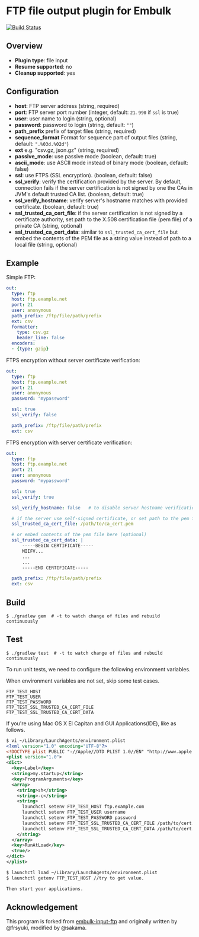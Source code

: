 # FTP file output plugin for Embulk
[![Build Status](https://travis-ci.org/sakama/embulk-output-ftp.svg?branch=master)](https://travis-ci.org/sakama/embulk-output-ftp)

## Overview

* **Plugin type**: file input
* **Resume supported**: no
* **Cleanup supported**: yes

## Configuration

- **host**: FTP server address (string, required)
- **port**: FTP server port number (integer, default: `21`. `990` if `ssl` is true)
- **user**: user name to login (string, optional)
- **password**: password to login (string, default: `""`)
- **path_prefix** prefix of target files (string, required)
- **sequence_format** Format for sequence part of output files (string, default: `".%03d.%02d"`)
- **ext** e.g. "csv.gz, json.gz" (string, required)
- **passive_mode**: use passive mode (boolean, default: true)
- **ascii_mode**: use ASCII mode instead of binary mode (boolean, default: false)
- **ssl**: use FTPS (SSL encryption). (boolean, default: false)
- **ssl_verify**: verify the certification provided by the server. By default, connection fails if the server certification is not signed by one the CAs in JVM's default trusted CA list. (boolean, default: true)
- **ssl_verify_hostname**: verify server's hostname matches with provided certificate. (boolean, default: true)
- **ssl_trusted_ca_cert_file**: if the server certification is not signed by a certificate authority, set path to the X.508 certification file (pem file) of a private CA (string, optional)
- **ssl_trusted_ca_cert_data**: similar to `ssl_trusted_ca_cert_file` but embed the contents of the PEM file as a string value instead of path to a local file (string, optional)

## Example

Simple FTP:

```yaml
out:
  type: ftp
  host: ftp.example.net
  port: 21
  user: anonymous
  path_prefix: /ftp/file/path/prefix
  ext: csv
  formatter:
    type: csv.gz
    header_line: false
  encoders:
  - {type: gzip}
```

FTPS encryption without server certificate verification:

```yaml
out:
  type: ftp
  host: ftp.example.net
  port: 21
  user: anonymous
  password: "mypassword"

  ssl: true
  ssl_verify: false

  path_prefix: /ftp/file/path/prefix
  ext: csv
```

FTPS encryption with server certificate verification:

```yaml
out:
  type: ftp
  host: ftp.example.net
  port: 21
  user: anonymous
  password: "mypassword"

  ssl: true
  ssl_verify: true

  ssl_verify_hostname: false   # to disable server hostname verification (optional)

  # if the server use self-signed certificate, or set path to the pem file (optional)
  ssl_trusted_ca_cert_file: /path/to/ca_cert.pem

  # or embed contents of the pem file here (optional)
  ssl_trusted_ca_cert_data: |
      -----BEGIN CERTIFICATE-----
      MIIFV...
      ...
      ...
      -----END CERTIFICATE-----

  path_prefix: /ftp/file/path/prefix
  ext: csv
```


## Build

```
$ ./gradlew gem  # -t to watch change of files and rebuild continuously
```

## Test

```
$ ./gradlew test  # -t to watch change of files and rebuild continuously
```

To run unit tests, we need to configure the following environment variables.

When environment variables are not set, skip some test cases.

```
FTP_TEST_HOST
FTP_TEST_USER
FTP_TEST_PASSWORD
FTP_TEST_SSL_TRUSTED_CA_CERT_FILE
FTP_TEST_SSL_TRUSTED_CA_CERT_DATA
```

If you're using Mac OS X El Capitan and GUI Applications(IDE), like as follows.
```xml
$ vi ~/Library/LaunchAgents/environment.plist
<?xml version="1.0" encoding="UTF-8"?>
<!DOCTYPE plist PUBLIC "-//Apple//DTD PLIST 1.0//EN" "http://www.apple.com/DTDs/PropertyList-1.0.dtd">
<plist version="1.0">
<dict>
  <key>Label</key>
  <string>my.startup</string>
  <key>ProgramArguments</key>
  <array>
    <string>sh</string>
    <string>-c</string>
    <string>
      launchctl setenv FTP_TEST_HOST ftp.example.com
      launchctl setenv FTP_TEST_USER username
      launchctl setenv FTP_TEST_PASSWORD password
      launchctl setenv FTP_TEST_SSL_TRUSTED_CA_CERT_FILE /path/to/cert.pem
      launchctl setenv FTP_TEST_SSL_TRUSTED_CA_CERT_DATA /path/to/cert.pem
    </string>
  </array>
  <key>RunAtLoad</key>
  <true/>
</dict>
</plist>

$ launchctl load ~/Library/LaunchAgents/environment.plist
$ launchctl getenv FTP_TEST_HOST //try to get value.

Then start your applications.
```

## Acknowledgement

This program is forked from [embulk-input-ftp](https://github.com/embulk/embulk-input-ftp) and originally written by @frsyuki, modified by @sakama.
